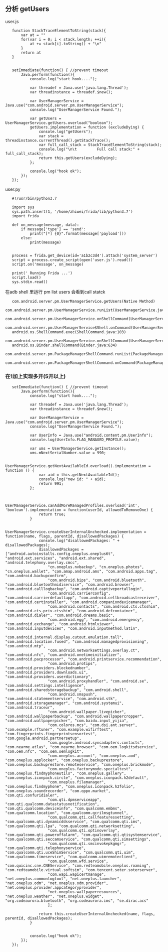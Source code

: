 <!--
author: lizhiwei
head: 
date: 2019-12-31
title: 用Frida分析Android多用户管理
tags: Android,Frida
images: 
category: Android
status: publish
summary: Android多用户管理
-->


## 分析 getUsers

user.js

       function StackTraceElementToString(stack){
           var at = ""
           for(var i = 0; i < stack.length; ++i){
               at += stack[i].toString() + "\n"
           }
           return at
       }


       setImmediate(function() { //prevent timeout
           Java.perform(function(){
               console.log("start hook....");

               var threadef = Java.use('java.lang.Thread');
               var threadinstance = threadef.$new();

               var UserManagerService = Java.use("com.android.server.pm.UserManagerService");
               console.log("UserManagerService Found."); 

               var getUsers = UserManagerService.getUsers.overload("boolean");
               getUsers.implementation = function (excludeDying) {
                   console.log("getUsers");
                   var stack = threadinstance.currentThread().getStackTrace();
                   var full_call_stack = StackTraceElementToString(stack);
                   console.log("\n\t         Full call stack:" + full_call_stack);
                   return this.getUsers(excludeDying); 
               };
       
               console.log("hook ok");
           });
       });

user.py

       #!/usr/bin/python3.7
       
       import sys
       sys.path.insert(1, '/home/zhiwei/frida/lib/python3.7')
       import frida
       
       def on_message(message, data):
           if message['type'] == 'send':
               print("[*] {0}".format(message['payload']))
           else:
               print(message)
       
       
       process = frida.get_device(id='a1b2c3d4').attach('system_server')
       script = process.create_script(open('user.js').read())
       script.on('message', on_message)
       
       print(' Running Frida ...')
       script.load()
       sys.stdin.read()   

在adb shell 里运行 pm list users 会看到call statck

       com.android.server.pm.UserManagerService.getUsers(Native Method)
       com.android.server.pm.UserManagerService.runList(UserManagerService.java:3672)
       com.android.server.pm.UserManagerService.onShellCommand(UserManagerService.java:3662)
       com.android.server.pm.UserManagerService$Shell.onCommand(UserManagerService.java:4138)
       android.os.ShellCommand.exec(ShellCommand.java:103)
       com.android.server.pm.UserManagerService.onShellCommand(UserManagerService.java:3650)
       android.os.Binder.shellCommand(Binder.java:634)
       com.android.server.pm.PackageManagerShellCommand.runList(PackageManagerShellCommand.java:406)
       com.android.server.pm.PackageManagerShellCommand.onCommand(PackageManagerShellCommand.java:148)


### 在1加上实现多开(5开以上)


       setImmediate(function() { //prevent timeout
           Java.perform(function(){
               console.log("start hook....");
       
               var threadef = Java.use('java.lang.Thread');
               var threadinstance = threadef.$new();
       
               var UserManagerService = Java.use("com.android.server.pm.UserManagerService");
               console.log("UserManagerService Found.");   
               
               var UserInfo = Java.use("android.content.pm.UserInfo");
               console.log(UserInfo.FLAG_MANAGED_PROFILE.value);
       
               var ums = UserManagerService.getInstance();
               ums.mNextSerialNumber.value = 990;
               
               UserManagerService.getNextAvailableId.overload().implementation = function () {
                   var aid = this.getNextAvailableId(); 
                   console.log("new id: " + aid);
                   return 991;
               };
               
       
               UserManagerService.canAddMoreManagedProfiles.overload('int', 'boolean').implementation = function(userId, allowedToRemoveOne) {
                   return true;
               }
       
               UserManagerService.createUserInternalUnchecked.implementation = function(name, flags, parentId, disallowedPackages) {
                   console.log("disallowedPackages: " + disallowedPackages);
                   disallowedPackages = ["android.autoinstalls.config.oneplus.oneplus6t", "android.ext.services", "android.ext.shared", "android.telephony.overlay.cmcc",
                       "cn.oneplus.nvbackup", "cn.oneplus.photos", "cn.oneplus.wallet", "com.amap.android.ams", "com.android.apps.tag", "com.android.backupconfirm",
                       "com.android.bips", "com.android.bluetooth", "com.android.bluetoothmidiservice", "com.android.browser", "com.android.calllogbackup", "com.android.captiveportallogin", 
                       "com.android.carrierconfig", "com.android.carrierdefaultapp", "com.android.cellbroadcastreceiver", "com.android.certinstaller", "com.android.companiondevicemanager",
                       "com.android.contacts", "com.android.cts.ctsshim", "com.android.cts.priv.ctsshim", "com.android.defcontainer", "com.android.dialer", "com.android.dreams.basic", 
                       "com.android.egg", "com.android.emergency", "com.android.exchange", "com.android.htmlviewer", "com.android.inputdevices", "com.android.inputmethod.latin", 
                       "com.android.internal.display.cutout.emulation.tall", "com.android.location.fused", "com.android.managedprovisioning", "com.android.mtp",
                       "com.android.networksettings.overlay.ct", "com.android.nfc", "com.android.onetimeinitializer", "com.android.pacprocessor", "com.android.printservice.recommendation", 
                       "com.android.protips", "com.android.providers.blockednumber", "com.android.providers.downloads.ui", "com.android.providers.userdictionary",
                       "com.android.proxyhandler", "com.android.se", "com.android.settings.intelligence", "com.android.sharedstoragebackup", "com.android.shell",
                       "com.android.smspush", "com.android.statementservice", "com.android.stk", "com.android.storagemanager", "com.android.systemui", "com.android.traceur",
                       "com.android.wallpaper.livepicker", "com.android.wallpaperbackup", "com.android.wallpapercropper", "com.android.wallpaperpicker", "com.baidu.input_yijia", 
                       "com.coloros.mcs", "com.dsi.ant.server", "com.example.rftuner", "com.example.wifirftest", "com.fingerprints.fingerprintsensortest", "com.google.android.partnersetup", 
                       "com.google.android.syncadapters.contacts", "com.nearme.atlas", "com.nearme.browser", "com.oem.logkitsdservice", "com.oem.nfc", "com.oem.oemlogkit",
                       "com.oneplus.account", "com.oneplus.aod", "com.oneplus.applocker", "com.oneplus.backuprestore", "com.oneplus.backuprestore.remoteservice", "com.oneplus.brickmode",
                       "com.oneplus.factorymode.specialtest", "com.oneplus.findmyphoneutils", "com.oneplus.gallery", "com.oneplus.iconpack.circle", "com.oneplus.iconpack.h2default", 
                       "com.oneplus.filemanager", "com.oneplus.findmyphone", "com.oneplus.iconpack.h2folio", "com.oneplus.soundrecorder", "com.oppo.market", "com.qti.confuridialer",
                       "com.qti.dpmserviceapp", "com.qti.qualcomm.datastatusnotification", "com.qti.qualcomm.deviceinfo", "com.qualcomm.embms", "com.qualcomm.location", "com.qualcomm.qcrilmsgtunnel",
                       "com.qualcomm.qti.callfeaturessetting", "com.qualcomm.qti.dynamicddsservice", "com.qualcomm.qti.ims", "com.qualcomm.qti.lpa", "com.qualcomm.qti.networksetting",
                       "com.qualcomm.qti.optinoverlay", "com.qualcomm.qti.poweroffalarm", "com.qualcomm.qti.qtisystemservice", "com.qualcomm.qti.seccamservice", "com.qualcomm.qti.simsettings",
                       "com.qualcomm.qti.smcinvokepkgmgr", "com.qualcomm.qti.telephonyservice", "com.qualcomm.qti.uceShimService", "com.qualcomm.qti.uim", "com.qualcomm.timeservice", "com.qualcomm.uimremoteclient",
                       "com.qualcomm.wfd.service", "com.quicinc.cne.CNEService", "com.redteamobile.oneplus.roaming", "com.redteamobile.virtual.softsim", "com.tencent.soter.soterserver",
                       "com.wapi.wapicertmanage", "net.oneplus.commonlogtool", "net.oneplus.launcher", "net.oneplus.odm", "net.oneplus.odm.provider", "net.oneplus.provider.appcategoryprovider",
                       "net.oneplus.wallpaperresources", "net.oneplus.weather", "net.oneplus.widget", "org.codeaurora.bluetooth", "org.codeaurora.ims", "se.dirac.acs"
                       ]; 
                       
                   return this.createUserInternalUnchecked(name, flags, parentId, disallowedPackages);
               }
       
       
               console.log("hook ok");
           });
       });


